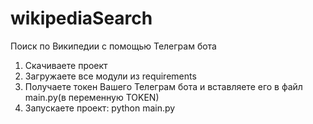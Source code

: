 # wikipediaSearch
Поиск по Википедии с помощью Телеграм бота

1. Скачиваете проект
2. Загружаете все модули из requirements
3. Получаете токен Вашего Телеграм бота и вставляете его в файл main.py(в переменную TOKEN)
4. Запускаете проект:
python main.py
